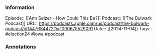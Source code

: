 ### Information

Episode:: [[Ann Selzer - How Could This Be?]]
Podcast:: [[The Bulwark Podcast]]
URL:: https://podcasts.apple.com/us/podcast/the-bulwark-podcast/id1447684472?i=1000675529091
Date:: [[2024-11-04]]
Tags:: #election24 #iowa 
#podcast


### Annotations

